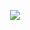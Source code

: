 <p align='center' width="100%">
    <img src="https://capsule-render.vercel.app/api?type=waving&color=auto&height=300&section=header&text=Shuflduf&fontSize=90&animation=fadeIn&fontAlignY=38&desc=🐸🚀&descAlignY=51&descAlign=62&fontColor=4DC79E&color=455972"/>
</p>
